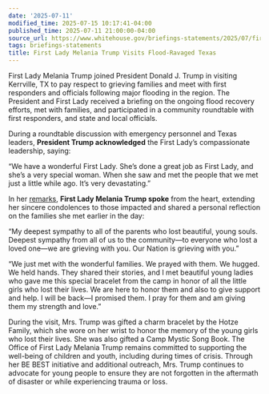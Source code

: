 ```yaml
---
date: '2025-07-11'
modified_time: 2025-07-15 10:17:41-04:00
published_time: 2025-07-11 21:00:00-04:00
source_url: https://www.whitehouse.gov/briefings-statements/2025/07/first-lady-melania-trump-visited-flood-ravaged-texas/
tags: briefings-statements
title: First Lady Melania Trump Visits Flood-Ravaged Texas
---
```

 
First Lady Melania Trump joined President Donald J. Trump in visiting
Kerrville, TX to pay respect to grieving families and meet with first
responders and officials following major flooding in the region. The
President and First Lady received a briefing on the ongoing flood
recovery efforts, met with families, and participated in a community
roundtable with first responders, and state and local officials.

During a roundtable discussion with emergency personnel and Texas
leaders, **President Trump acknowledged** the First Lady’s compassionate
leadership, saying:

“We have a wonderful First Lady. She’s done a great job as First Lady,
and she’s a very special woman. When she saw and met the people that we
met just a little while ago. It’s very devastating.”

In her
[remarks](https://whitehouse.us10.list-manage.com/track/click?u=dace49741569f7585670378b3&id=cfa85fd06e&e=8b071a776a),
**First Lady Melania Trump spoke** from the heart, extending her sincere
condolences to those impacted and shared a personal reflection on the
families she met earlier in the day:

“My deepest sympathy to all of the parents who lost beautiful, young
souls. Deepest sympathy from all of us to the community—to everyone who
lost a loved one—we are grieving with you. Our Nation is grieving with
you.”

“We just met with the wonderful families. We prayed with them. We
hugged. We held hands. They shared their stories, and I met beautiful
young ladies who gave me this special bracelet from the camp in honor of
all the little girls who lost their lives. We are here to honor them and
also to give support and help. I will be back—I promised them. I pray
for them and am giving them my strength and love.”

During the visit, Mrs. Trump was gifted a charm bracelet by the Hotze
Family, which she wore on her wrist to honor the memory of the young
girls who lost their lives. She was also gifted a Camp Mystic Song Book.
The Office of First Lady Melania Trump remains committed to supporting
the well-being of children and youth, including during times of crisis.
Through her BE BEST initiative and additional outreach, Mrs. Trump
continues to advocate for young people to ensure they are not forgotten
in the aftermath of disaster or while experiencing trauma or loss.
